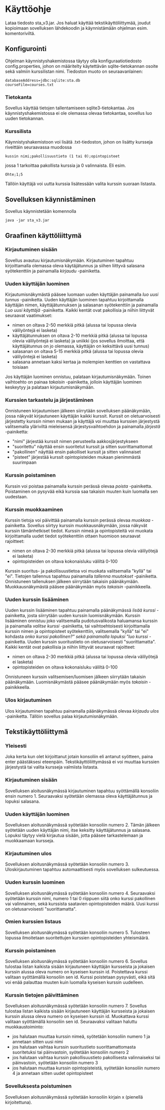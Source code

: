 # Käyttöohje

Lataa tiedosto sta_v3.jar. Jos haluat käyttää tekstikäyttöliittymää, joudut kopioimaan sovelluksen lähdekoodin ja käynnistämään ohjelman esim. komentoriviltä.

## Konfigurointi

Ohjelman käynnistyshakemistossa täytyy olla konfiguraatiotiedosto config.properties, johon on määritelty käytettävän sqlite-tietokannan osoite sekä valmiin kurssilistan nimi. Tiedoston muoto on seuraavanlainen:
```
databaseAddress=jdbc:sqlite:sta.db
courseFile=courses.txt
```
### Tietokanta

Sovellus käyttää tietojen tallentamiseen sqlite3-tietokantaa. Jos käynnistyshakemistossa ei ole olemassa olevaa tietokantaa, sovellus luo uuden tietokannan.

### Kurssilista

Käynnistyshakemistoon voi lisätä .txt-tiedoston, johon on lisätty kursseja riveittäin seuraavassa muodossa
```
kussin nimi;pakollisuustieto (1 tai 0);opintopisteet
```
jossa 1 tarkoittaa pakollista kurssia ja 0 valinnaista. Eli esim. 
```
Ohte;1;5
```
Tällöin käyttäjä voi uutta kurssia lisätessään valita kurssin suoraan listasta.

## Sovelluksen käynnistäminen

Sovellus käynnistetään komennolla
```
java -jar sta_v3.jar
```

## Graafinen käyttöliittymä

### Kirjautuminen sisään

Sovellus avautuu kirjautumisnäkymään.
Kirjautuminen tapahtuu kirjoittamalla olemassa oleva käytäjätunnus ja siihen liittyvä salasana syötekenttiin ja painamalla *kirjaudu* -painiketta.

### Uuden käyttäjän luominen

Kirjautumisnäkymästä pääsee luomaan uuden käyttäjän painamalla *luo uusi tunnus* -painiketta.
Uuden käyttäjän luominen tapahtuu kirjoittamalla käyttäjän nimen, käyttäjätunnuksen ja salasanan syötekenttiin ja painamalla *Luo uusi käyttäjä* -painiketta. Kaikki kentät ovat pakollisia ja niihin liittyvät seuraavat vaatimukset:
* nimen on oltava 2-50 merkkiä pitkä (alussa tai lopussa olevia välilyöntejä ei lasketa)
* käyttäjätunnuksen on oltava 2-10 merkkiä pitkä (alussa tai lopussa olevia välilyöntejä ei lasketa) ja uniikki (jos sovellus ilmoittaa, että käyttäjätunnus on jo olemassa, käyttäjän on keksittävä uusi tunnus)
* salasanan on oltava 5-15 merkkiä pitkä (alussa tai lopussa olevia välilyöntejä ei lasketa)
* salasana annetaan kaksi kertaa ja molempien kenttien on vastattava toisiaan

Jos käyttäjän luominen onnistuu, palataan kirjautumisnäkymään. Toinen vaihtoehto on painaa *takaisin* -painiketta, jolloin käyttäjän luominen keskeytyy ja palataan kirjautumisnäkymään.

### Kurssien tarkastelu ja järjestäminen

Onnistuneen kirjautumisen jälkeen siirrytään sovelluksen päänäkymään, jossa näkyvät kirjautuneen käyttäjän kaikki kurssit. Kurssit on oletuarvoisesti järjestetty kurssin nimen mukaan ja käyttäjä voi muuttaa kurssien järjestystä valitsemalla yläriviltä mieleisensä järjestysvaihtoehdon ja painamalla *järjestä* -painiketta: 
* "nimi" järjestää kurssit nimen perusteella aakkosjärjestykseen
* "suoritettu" näyttää ensin suoritetut kurssit ja sitten suorittamattomat
* "pakollinen" näyttää ensin pakolliset kurssit ja sitten valinnaiset
* "pisteet" järjestää kurssit opintopisteiden mukaan pienimmästä suurimpaan

### Kurssin poistaminen

Kurssin voi poistaa painamalla kurssin perässä olevaa *poista* -painiketta. Poistaminen on pysyvää eikä kurssia saa takaisin muuten kuin luomalla sen uudestaan.

### Kurssin muokkaaminen

Kurssin tietoja voi päivittää painamalla kurssin perässä olevaa *muokkaa* -painiketta. Sovellus siirtyy kurssin muokkausnäkymään, jossa näkyvät kurssin tämänhetkiset tiedot. Kurssin nimeä ja opintopisteitä voi muokata kirjoittamalla uudet tiedot syötekenttiin ottaen huomioon seuraavat rajoitteet:
* nimen on oltava 2-30 merkkiä pitkä (alussa tai lopussa olevia välilyötejä ei lasketa)
* opintopisteiden on oltava kokonaisluku väliltä 0-100

Kurssin suoritus- ja pakollisuustietoa voi muokata valitsemalla "kyllä" tai "ei". Tietojen tallennus tapahtuu painamalla *tallenna muutokset* -painiketta. Onnistuneen tallenuksen jälkeen siirrytään takaisin päänäkymään. Muokkausnäkymästä pääsee päänäkymään myös *takaisin* -painikkeella.

### Uuden kurssin lisääminen

Uuden kurssin lisääminen tapahtuu painamalla päänäkymässä *lisää kurssi* -painiketta, josta siirrytään uuden kurssin luomisnäkymään. Kurssin lisääminen onnistuu joko valitsemalla pudotusvalikosta haluamansa kurssin ja painamalla *valitse kurssi* -painiketta, tai vaihtoehtoisesti kirjoittamalla kurssin nimen ja opintopisteet syötekenttiin, valitsemalla "kyllä" tai "ei" kohdasta *onko kurssi pakollinen?" sekä painamalla lopuksi "luo kurssi* -painiketta. Uuden kurssin suoritustieto on oletusarvoisesti "suorittamatta". Kaikki kentät ovat pakollisia ja niihin liittyvät seuraavat rajoitteet:
* nimen on oltava 2-30 merkkiä pitkä (alussa tai lopussa olevia välilyötejä ei lasketa)
* opintopisteiden on oltava kokonaisluku väliltä 0-100

Onnistuneen kurssin valitsemisen/luomisen jälkeen siirrytään takaisin päänäkymään. Luomisnäkymästä pääsee päänäkymään myös *takaisin* -painikkeella.


### Ulos kirjautuminen

Ulos kirjautuminen tapahtuu painamalla päänäkymässä olevaa *kirjaudu ulos* -painiketta. Tällöin sovellus palaa kirjautumisnäkymään.

## Tekstikäyttöliittymä

### Yleisesti

Joka kerta kun olet kirjoittanut jotain konsoliin eli antanut syötteen, paina enter päästäksesi eteenpäin. Tekstikäyttöliittymässä ei voi muuttaa kurssien järjestystä tai valita kursseja valmiista listasta.

### Kirjautuminen sisään

Sovelluksen aloitusnäkymässä kirjautuminen tapahtuu syöttämällä konsoliin ensin numero 1. Seuraavaksi syötetään olemassa oleva käyttäjätunnus ja lopuksi salasana.

### Uuden käyttäjän luominen

Sovelluksen aloitusnäkymässä syötetään konsoliin numero 2. Tämän jälkeen syötetään uuden käyttäjän nimi, itse keksitty käyttäjätunnus ja salasana. Lopuksi täytyy vielä kirjautua sisään, jotta pääsee tarkastelemaan ja muokkaamaan kursseja.

### Kirjautuminen ulos

Sovelluksen aloitusnäkymässä syötetään konsoliin numero 3. Uloskirjautuminen tapahtuu automaattisesti myös sovelluksen sulkeutuessa.

### Uuden kurssin luominen

Sovelluksen aloitusnäkymässä syötetään konsoliin numero 4. Seuraavaksi syötetään kurssin nimi, numero 1 tai 0 riippuen siitä onko kurssi pakollinen vai valinnainen, sekä kurssista saatavien opintopisteiden määrä. Uusi kurssi on oletusarvoisesti "suorittamatta".

### Omien kurssien listaus

Sovelluksen aloitusnäkymässä syötetään konsoliin numero 5. Tulosteen lopussa ilmoitetaan suoritettujen kurssien opintopisteiden yhteismäärä.

### Kurssin poistaminen

Sovelluksen aloitusnäkymässä syötetään konsoliin numero 6. Sovellus tulostaa listan kaikista sisään kirjautuneen käyttäjän kursseista ja jokaisen kurssin alussa oleva numero on kyseisen kurssin id. Poistettava kurssi valitaan syöttämällä konsoliin sen id. Kurssi poistetaan pysyvästi, eikä sitä voi enää palauttaa muuten kuin luomalla kyseisen kurssin uudelleen.

### Kurssin tietojen päivittäminen

Sovelluksen aloitusnäkymässä syötetään konsoliin numero 7. Sovellus tulostaa listan kaikista sisään kirjautuneen käyttäjän kursseista ja jokaisen kurssin alussa oleva numero on kyseisen kurssin id. Muokattava kurssi valitaan syöttämällä konsoliin sen id. Seuraavaksi valitaan haluttu muokkaustoiminto:
* jos halutaan muuttaa kurssin nimeä, syötetään konsoliin numero 1 ja annetaan sitten uusi nimi
* jos halutaan vaihtaa kurssin suoritustieto suorittamattomasta suoritetuksi tai päinvastoin, syötetään konsoliin numero 2
* jos halutaan vaihtaa kurssin pakollisuustieto pakollisesta valinnaiseksi tai päinvastoin, syötetään konsoliin numero 3
* jos halutaan muuttaa kurssin opintopisteistä, syötetään konsoliin numero 4 ja annetaan sitten uudet opintopisteet

### Sovelluksesta poistuminen

Sovelluksen aloitusnäkymässä syötetään konsoliin kirjain x (pienellä kirjoitettuna).